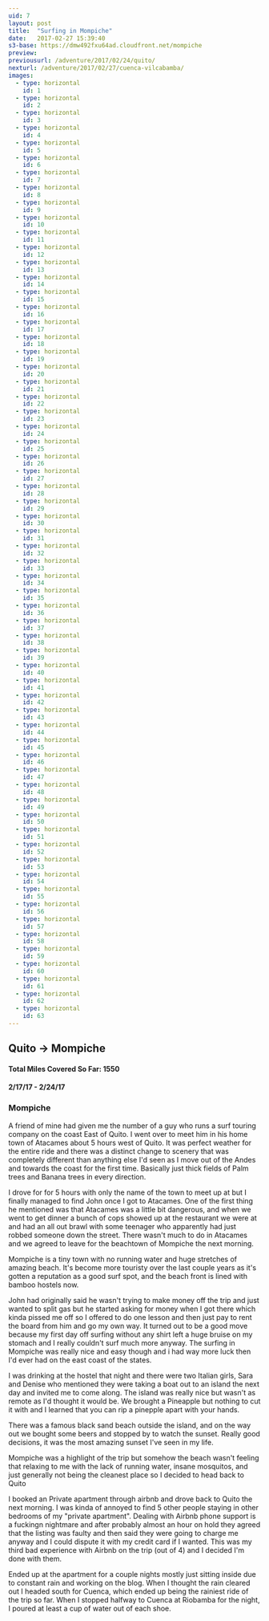 ```yaml
---
uid: 7
layout: post
title:  "Surfing in Mompiche"
date:   2017-02-27 15:39:40
s3-base: https://dmw492fxu64ad.cloudfront.net/mompiche
preview: 
previousurl: /adventure/2017/02/24/quito/
nexturl: /adventure/2017/02/27/cuenca-vilcabamba/
images:
  - type: horizontal
    id: 1
  - type: horizontal
    id: 2
  - type: horizontal
    id: 3
  - type: horizontal
    id: 4
  - type: horizontal
    id: 5
  - type: horizontal
    id: 6
  - type: horizontal
    id: 7
  - type: horizontal
    id: 8
  - type: horizontal
    id: 9
  - type: horizontal
    id: 10
  - type: horizontal
    id: 11
  - type: horizontal
    id: 12
  - type: horizontal
    id: 13
  - type: horizontal
    id: 14
  - type: horizontal
    id: 15
  - type: horizontal
    id: 16
  - type: horizontal
    id: 17
  - type: horizontal
    id: 18
  - type: horizontal
    id: 19
  - type: horizontal
    id: 20
  - type: horizontal
    id: 21
  - type: horizontal
    id: 22
  - type: horizontal
    id: 23
  - type: horizontal
    id: 24
  - type: horizontal
    id: 25
  - type: horizontal
    id: 26
  - type: horizontal
    id: 27
  - type: horizontal
    id: 28
  - type: horizontal
    id: 29
  - type: horizontal
    id: 30
  - type: horizontal
    id: 31
  - type: horizontal
    id: 32
  - type: horizontal
    id: 33
  - type: horizontal
    id: 34
  - type: horizontal
    id: 35
  - type: horizontal
    id: 36
  - type: horizontal
    id: 37
  - type: horizontal
    id: 38
  - type: horizontal
    id: 39
  - type: horizontal
    id: 40
  - type: horizontal
    id: 41
  - type: horizontal
    id: 42
  - type: horizontal
    id: 43
  - type: horizontal
    id: 44
  - type: horizontal
    id: 45
  - type: horizontal
    id: 46
  - type: horizontal
    id: 47
  - type: horizontal
    id: 48
  - type: horizontal
    id: 49
  - type: horizontal
    id: 50
  - type: horizontal
    id: 51
  - type: horizontal
    id: 52
  - type: horizontal
    id: 53
  - type: horizontal
    id: 54
  - type: horizontal
    id: 55
  - type: horizontal
    id: 56
  - type: horizontal
    id: 57
  - type: horizontal
    id: 58
  - type: horizontal
    id: 59
  - type: horizontal
    id: 60
  - type: horizontal
    id: 61
  - type: horizontal
    id: 62
  - type: horizontal
    id: 63
---
```


<div class="post-content">
  <h2>Quito -> Mompiche </h2>

  <h4>Total Miles Covered So Far: 1550</h4>
  <h4>2/17/17 - 2/24/17</h4>

  <h3>Mompiche</h3>

  <p>A friend of mine had given me the number of a guy who runs a surf touring company on the coast East of Quito. I went over to meet him in his home town of Atacames about 5 hours west of Quito. It was perfect weather for the entire ride and there was a distinct change to scenery that was completely different than anything else I'd seen as I move out of the Andes and towards the coast for the first time. Basically just thick fields of Palm trees and Banana trees in every direction. </p>

  <p>I drove for for 5 hours with only the name of the town to meet up at but I finally managed to find John once I got to Atacames. One of the first thing he mentioned was that Atacames was a little bit dangerous, and when we went to get dinner a bunch of cops showed up at the restaurant we were at and had an all out brawl with some teenager who apparently had just robbed someone down the street. There wasn't much to do in Atacames and we agreed to leave for the beachtown of Mompiche the next morning.</p>

  <p>Mompiche is a tiny town with no running water and huge stretches of amazing beach. It's become more touristy over the last couple years as it's gotten a reputation as a good surf spot, and the beach front is lined with bamboo hostels now.</p>

  <p>John had originally said he wasn't trying to make money off the trip and just wanted to split gas but he started asking for money when I got there which kinda pissed me off so I offered to do one lesson and then just pay to rent the board from him and go my own way. It turned out to be a good move because my first day off surfing without any shirt left a huge bruise on my stomach and I really couldn't surf much more anyway. The surfing in Mompiche was really nice and easy though and i had way more luck then I'd ever had on the east coast of the states.</p>

  <p>I was drinking at the hostel that night and there were two Italian girls, Sara and Denise who mentioned they were taking a boat out to an island the next day and invited me to come along. The island was really nice but wasn't as remote as I'd thought it would be. We brought a Pineapple but nothing to cut it with and I learned that you can rip a pinepple apart with your hands.</p>

  <p>There was a famous black sand beach outside the island, and on the way out we bought some beers and stopped by to watch the sunset. Really good decisions, it was the most amazing sunset I've seen in my life.</p>

  <p>Mompiche was a highlight of the trip but somehow the beach wasn't feeling that relaxing to me with the lack of running water, insane mosquitos, and just generally not being the cleanest place so I decided to head back to Quito</p>

  <p>I booked an Private apartment through airbnb and drove back to Quito the next morning. I was kinda of annoyed to find 5 other people staying in other bedrooms of my "private apartment". Dealing with Airbnb phone support is a fuckingn nightmare and after probably almost an hour on hold they agreed that the listing was faulty and then said they were going to charge me anyway and I could dispute it with my credit card if I wanted. This was my third bad experience with Airbnb on the trip (out of 4) and I decided I'm done with them. </p>

  <p>Ended up at the apartment for a couple nights mostly just sitting inside due to constant rain and working on the blog. When I thought the rain cleared out I headed south for Cuenca, which ended up being the rainiest ride of the trip so far. When I stopped halfway to Cuenca at Riobamba for the night, I poured at least a cup of water out of each shoe.</p>
</div>
